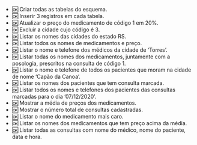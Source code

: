- 🆗 Criar todas as tabelas do esquema.
- 🆗 Inserir 3 registros em cada tabela.
- 🆗 Atualizar o preço do medicamento de código 1 em 20%.
- 🆗 Excluir a cidade cujo código é 3.
- 🆗 Listar os nomes das cidades do estado RS. 
- 🆗 Listar todos os nomes de medicamentos e preço.
- 🆗 Listar o nome e telefone dos médicos da cidade de ‘Torres’.
- 🆗 Listar todas os nomes dos medicamentos, juntamente com a posologia, prescritos na consulta de código 1.
- 🆗 Listar o nome e telefone de todos os pacientes que moram na cidade de nome ‘Capão da Canoa’.
- 🆗 Listar os nomes dos pacientes que tem consulta marcada.
- 🆗 Listar todos os nomes e telefones dos pacientes das consultas marcadas para o dia ’07/12/2020’.
- 🆗 Mostrar a média de preços dos medicamentos.
- 🆗 Mostrar o número total de consultas cadastradas.
- 🆗 Listar o nome do medicamento mais caro.
- 🆗 Listar os nomes dos medicamentos que tem preço acima da média. 
- 🆗 Listar todas as consultas com nome do médico, nome do paciente, data e hora.

